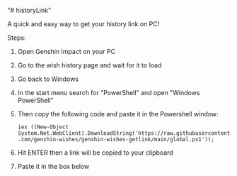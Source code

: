 "# historyLink" 

A quick and easy way to get your history link on PC!

Steps:
1. Open Genshin Impact on your PC
2. Go to the wish history page and wait for it to load
3. Go back to Windows
4. In the start menu search for "PowerShell" and open "Windows PowerShell"
5. Then copy the following code and paste it in the Powershell window:

    `iex ((New-Object System.Net.WebClient).DownloadString('https://raw.githubusercontent.com/genshin-wishes/genshin-wishes-getlink/main/global.ps1'));`

6. Hit ENTER then a link will be copied to your clipboard
7. Paste it in the box below